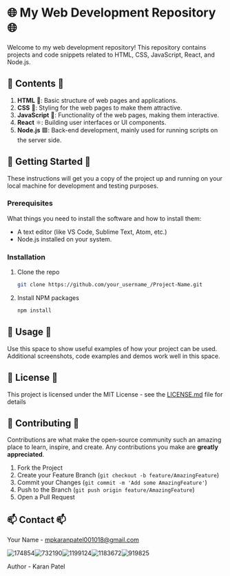 # 🌐 My Web Development Repository 🌐

Welcome to my web development repository! This repository contains projects and code snippets related to HTML, CSS, JavaScript, React, and Node.js.

## 📂 Contents 📂

1. **HTML** 📝: Basic structure of web pages and applications.
2. **CSS** 🎨: Styling for the web pages to make them attractive.
3. **JavaScript** 🚀: Functionality of the web pages, making them interactive.
4. **React** ⚛️: Building user interfaces or UI components.
5. **Node.js** 🟩: Back-end development, mainly used for running scripts on the server side.

## 🚀 Getting Started 🚀

These instructions will get you a copy of the project up and running on your local machine for development and testing purposes.

### Prerequisites

What things you need to install the software and how to install them:

- A text editor (like VS Code, Sublime Text, Atom, etc.)
- Node.js installed on your system.

### Installation

1. Clone the repo
   ```sh
   git clone https://github.com/your_username_/Project-Name.git
   ```
2. Install NPM packages
   ```sh
   npm install
   ```

## 🎈 Usage 🎈

Use this space to show useful examples of how your project can be used. Additional screenshots, code examples and demos work well in this space.

## 📝 License 📝

This project is licensed under the MIT License - see the [LICENSE.md](LICENSE.md) file for details

## 🤝 Contributing 🤝

Contributions are what make the open-source community such an amazing place to learn, inspire, and create. Any contributions you make are **greatly appreciated**.

1. Fork the Project
2. Create your Feature Branch (`git checkout -b feature/AmazingFeature`)
3. Commit your Changes (`git commit -m 'Add some AmazingFeature'`)
4. Push to the Branch (`git push origin feature/AmazingFeature`)
5. Open a Pull Request

## 📫 Contact 📫

Your Name - mpkaranpatel001018@gmail.com
<br>

![174854](https://github.com/karanop001018/Sigma-WebDevelopment/assets/96780293/47f6c34a-eb78-453e-b51f-46e59d9712d2)![732190](https://github.com/karanop001018/Sigma-WebDevelopment/assets/96780293/b85808ff-dd0a-448a-a5d3-a3e55a99c07e)![1199124](https://github.com/karanop001018/Sigma-WebDevelopment/assets/96780293/e7257e81-32cd-40e1-b653-7394251da809)![1183672](https://github.com/karanop001018/Sigma-WebDevelopment/assets/96780293/3a87a3da-4883-4de2-8d73-d7cdf5a8c90d)![919825](https://github.com/karanop001018/Sigma-WebDevelopment/assets/96780293/01656a2a-bfa9-40c0-ba8e-4152da247c86)

Author - Karan Patel







